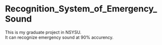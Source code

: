 # Recognition_System_of_Emergency_Sound
This is my graduate project in NSYSU.  
It can recognize emergency sound at 90% accurency.
